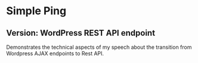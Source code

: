 # Simple Ping

## Version: WordPress REST API endpoint

Demonstrates the technical aspects of my speech about the transition from Wordpress AJAX endpoints to Rest API.
